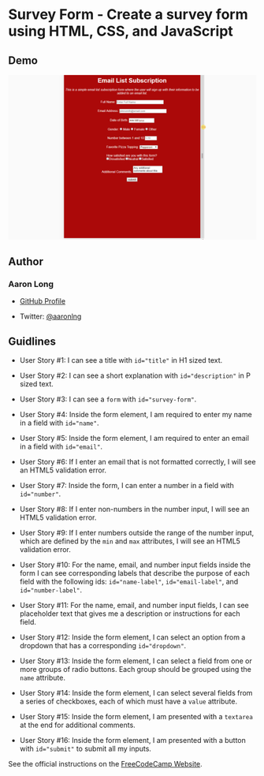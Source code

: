 # Survey Form - Create a survey form using HTML, CSS, and JavaScript

## Demo

![Demo of Survey Page](assets/demo.gif)

## Author

### Aaron Long

- [GitHub Profile](https://github.com/aaronlng/)

- Twitter: [@aaronlng](https://twitter.com/aaronlng)

## Guidlines

- User Story #1: I can see a title with `id="title"` in H1 sized text.

- User Story #2: I can see a short explanation with `id="description"` in P sized text.

- User Story #3: I can see a `form` with `id="survey-form"`.

- User Story #4: Inside the form element, I am required to enter my name in a field with `id="name"`.

- User Story #5: Inside the form element, I am required to enter an email in a field with `id="email"`.

- User Story #6: If I enter an email that is not formatted correctly, I will see an HTML5 validation error.

- User Story #7: Inside the form, I can enter a number in a field with `id="number"`.

- User Story #8: If I enter non-numbers in the number input, I will see an HTML5 validation error.

- User Story #9: If I enter numbers outside the range of the number input, which are defined by the `min` and `max` attributes, I will see an HTML5 validation error.

- User Story #10: For the name, email, and number input fields inside the form I can see corresponding labels that describe the purpose of each field with the following ids: `id="name-label"`, `id="email-label"`, and `id="number-label"`.

- User Story #11: For the name, email, and number input fields, I can see placeholder text that gives me a description or instructions for each field.

- User Story #12: Inside the form element, I can select an option from a dropdown that has a corresponding `id="dropdown"`.

- User Story #13: Inside the form element, I can select a field from one or more groups of radio buttons. Each group should be grouped using the `name` attribute.

- User Story #14: Inside the form element, I can select several fields from a series of checkboxes, each of which must have a `value` attribute.

- User Story #15: Inside the form element, I am presented with a `textarea` at the end for additional comments.

- User Story #16: Inside the form element, I am presented with a button with `id="submit"` to submit all my inputs.

See the official instructions on the [FreeCodeCamp Website](https://www.freecodecamp.org/learn/responsive-web-design/responsive-web-design-projects/build-a-survey-form).
